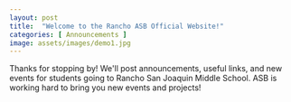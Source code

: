 ```yaml
---
layout: post
title:  "Welcome to the Rancho ASB Official Website!"
categories: [ Announcements ]
image: assets/images/demo1.jpg
---
```


Thanks for stopping by! We'll post announcements, useful links, and new events for students going to Rancho San Joaquin Middle School. ASB is working hard to bring you new events and projects! 
